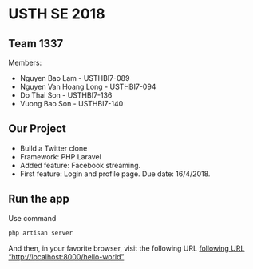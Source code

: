 # USTH SE 2018 

## Team 1337

Members:
* Nguyen Bao Lam - USTHBI7-089
* Nguyen Van Hoang Long - USTHBI7-094
* Do Thai Son - USTHBI7-136
* Vuong Bao Son - USTHBI7-140

## Our Project
* Build a Twitter clone
* Framework: PHP Laravel
* Added feature: Facebook streaming.
* First feature: Login and profile page. Due date: 16/4/2018.

## Run the app
Use command
```bash
php artisan server
```
And then, in your favorite browser, visit the following URL [following URL “http://localhost:8000/hello-world”](http://localhost:8000/hello-world)
